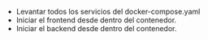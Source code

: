 - Levantar todos los servicios del docker-compose.yaml
- Iniciar el frontend desde dentro del contenedor.
- Iniciar el backend desde dentro del contenedor.
